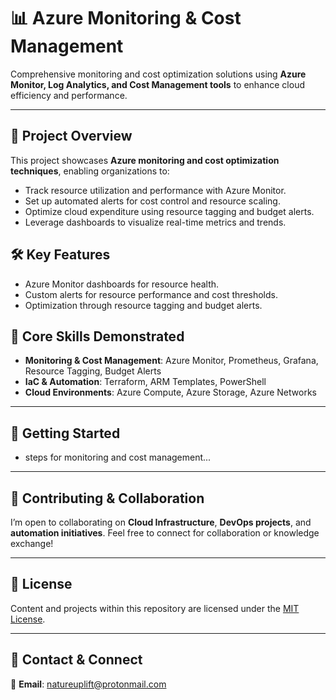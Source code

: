 # 📊 Azure Monitoring & Cost Management

Comprehensive monitoring and cost optimization solutions using **Azure Monitor, Log Analytics, and Cost Management tools** to enhance cloud efficiency and performance.

---

## 📖 Project Overview

This project showcases **Azure monitoring and cost optimization techniques**, enabling organizations to:
*   Track resource utilization and performance with Azure Monitor.
*   Set up automated alerts for cost control and resource scaling.
*   Optimize cloud expenditure using resource tagging and budget alerts.
*   Leverage dashboards to visualize real-time metrics and trends.

## 🛠️ Key Features

- Azure Monitor dashboards for resource health.
- Custom alerts for resource performance and cost thresholds.
- Optimization through resource tagging and budget alerts.

## 🌟 Core Skills Demonstrated

- **Monitoring & Cost Management**: Azure Monitor, Prometheus, Grafana, Resource Tagging, Budget Alerts
- **IaC & Automation**: Terraform, ARM Templates, PowerShell
- **Cloud Environments**: Azure Compute, Azure Storage, Azure Networks

---

## 📌 Getting Started

- steps for monitoring and cost management...

---

## 🤝 Contributing & Collaboration

I’m open to collaborating on **Cloud Infrastructure**, **DevOps projects**, and **automation initiatives**. Feel free to connect for collaboration or knowledge exchange!

---

## 📜 License

Content and projects within this repository are licensed under the [MIT License](LICENSE).

---

## 📧 Contact & Connect

📩 **Email**: [natureuplift@protonmail.com](mailto:natureuplift@protonmail.com)  
<!-- 🔗 **LinkedIn**: [Arnaldo Sepulveda](https://www.linkedin.com/in/arnaldo-sepulveda) -->